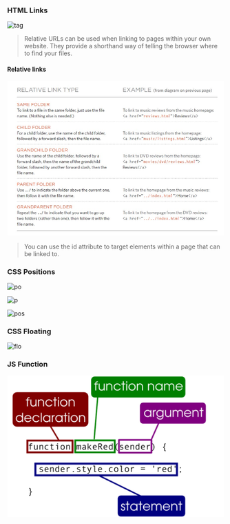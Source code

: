 ### HTML Links

![tag](https://phpdocs.com/images/html/hyperlink-breakdown.png)

>Relative URLs can be used when linking to pages within your own
website. They provide a shorthand way of telling the browser where to
find your files.

#### Relative links

![links](imgs/links.jpg)

>You can use the id attribute to target elements within
a page that can be linked to.

### CSS Positions
![po](https://i2.wp.com/www.tutorialbrain.com/wp-content/uploads/2019/03/CSS-Position.png?fit=800%2C800&ssl=1)

![p](https://www.bapugraphics.com/multimediacoursetips/wp-content/uploads/2017/05/Explain-Absolute-Relative-Fixed-Positioning-Difference.jpg)

![pos](https://i.stack.imgur.com/gz265.png)

### CSS Floating

![flo](https://www.1keydata.com/css-tutorial/example-float-right-float-left.jpg)



### JS Function
![fun](https://raw.githubusercontent.com/learn-co-curriculum/cssi-2.3-functions/master/images/functions.png)